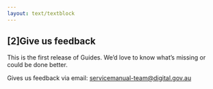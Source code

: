 ```yaml
---
layout: text/textblock
---
```


## [2]Give us feedback

This is the first release of Guides. We’d love to know what’s missing or could be done better.

Gives us feedback via email: [servicemanual-team@digital.gov.au](mailto:servicemanual-team@digital.gov.au)

